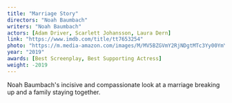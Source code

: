```yaml
---
title: "Marriage Story"
directors: "Noah Baumbach"
writers: "Noah Baumbach"
actors: [Adam Driver, Scarlett Johansson, Laura Dern]
link: "https://www.imdb.com/title/tt7653254"
photo: "https://m.media-amazon.com/images/M/MV5BZGVmY2RjNDgtMTc3Yy00YmY0LTgwODItYzBjNWJhNTRlYjdkXkEyXkFqcGdeQXVyMjM4NTM5NDY@._V1_UX182_CR0,0,182,268_AL_.jpg"
year: "2019"
awards: [Best Screenplay, Best Supporting Actress]
weight: -2019
---
```

Noah Baumbach's incisive and compassionate look at a marriage breaking up and a family staying together. 